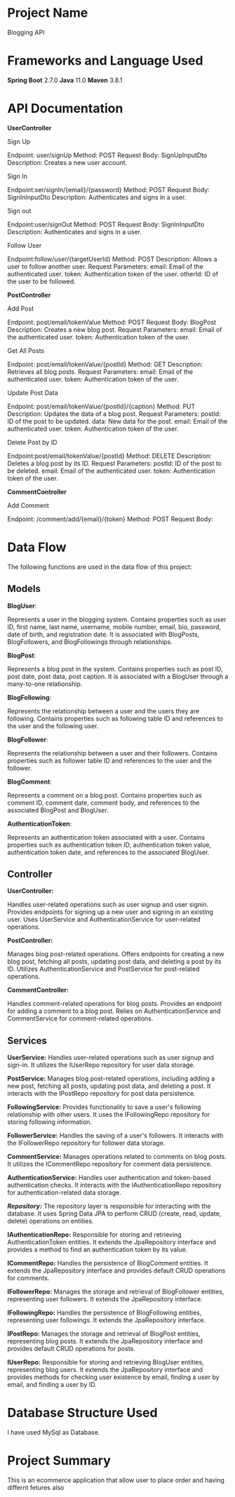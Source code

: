 # Project Name
Blogging API

# Frameworks and Language Used
**Spring Boot** 2.7.0
**Java** 11.0
**Maven** 3.8.1

# API Documentation

 **UserController**

  Sign Up 

  Endpoint: user/signUp
  Method: POST
  Request Body: SignUpInputDto
  Description: Creates a new user account.

  Sign In

  Endpoint:ser/signIn/{email}/{password}
  Method: POST
  Request Body: SignInInputDto
  Description: Authenticates and signs in a user.

 Sign out

  Endpoint:user/signOut
  Method: POST
  Request Body: SignInInputDto
  Description: Authenticates and signs in a user.
 
  Follow User

  Endpoint:follow/user/{targetUserId}
  Method: POST
  Description: Allows a user to follow another user.
  Request Parameters:
  email: Email of the authenticated user.
  token: Authentication token of the user.
  otherId: ID of the user to be followed.
 
**PostController**

Add Post

  Endpoint: post/email/tokenValue
  Method: POST
  Request Body: BlogPost
  Description: Creates a new blog post.
  Request Parameters:
  email: Email of the authenticated user.
  token: Authentication token of the user.
 
  
Get All Posts

  Endpoint: post/email/tokenValue/{postId}
  Method: GET
  Description: Retrieves all blog posts.
  Request Parameters:
  email: Email of the authenticated user.
  token: Authentication token of the user.

  
Update Post Data

  Endpoint: post/email/tokenValue/{postId}/{caption}
  Method: PUT
  Description: Updates the data of a blog post.
  Request Parameters:
  postId: ID of the post to be updated.
  data: New data for the post.
  email: Email of the authenticated user.
  token: Authentication token of the user.
 
  
Delete Post by ID

  Endpoint:post/email/tokenValue/{postId}
  Method: DELETE
  Description: Deletes a blog post by its ID.
  Request Parameters:
  postId: ID of the post to be deleted.
  email: Email of the authenticated user.
  token: Authentication token of the user.
 
  
**CommentController**

  Add Comment

  Endpoint: /comment/add/{email}/{token}
  Method: POST
  Request Body:

# Data Flow

The following functions are used in the data flow of this project:

## Models

  **BlogUser**:

  Represents a user in the blogging system.
  Contains properties such as user ID, first name, last name, username, mobile number, email, bio, password, date of birth, and registration date.
  It is associated with BlogPosts, BlogFollowers, and BlogFollowings through relationships.

  **BlogPost**:

  Represents a blog post in the system.
  Contains properties such as post ID, post date, post data, post caption.
  It is associated with a BlogUser through a many-to-one relationship.

  **BlogFollowing**:

  Represents the relationship between a user and the users they are following.
  Contains properties such as following table ID and references to the user and the following user.

  **BlogFollower**:

  Represents the relationship between a user and their followers.
  Contains properties such as follower table ID and references to the user and the follower.

  **BlogComment**:

  Represents a comment on a blog post.
  Contains properties such as comment ID, comment date, comment body, and references to the associated BlogPost and BlogUser.

  **AuthenticationToken**:

  Represents an authentication token associated with a user.
  Contains properties such as authentication token ID, authentication token value, authentication token date, and references to the associated BlogUser.

## Controller

  **UserController:**

  Handles user-related operations such as user signup and user signin.
  Provides endpoints for signing up a new user and signing in an existing user.
  Uses UserService and AuthenticationService for user-related operations.

  **PostController:**

  Manages blog post-related operations.
  Offers endpoints for creating a new blog post, fetching all posts, updating post data, and deleting a post by its ID.
  Utilizes AuthenticationService and PostService for post-related operations.

  **CommentController:**

  Handles comment-related operations for blog posts.
  Provides an endpoint for adding a comment to a blog post.
  Relies on AuthenticationService and CommentService for comment-related operations.


## Services

  **UserService:**
  Handles user-related operations such as user signup and sign-in. It utilizes the IUserRepo repository for user data storage.

  **PostService:**
  Manages blog post-related operations, including adding a new post, fetching all posts, updating post data, and deleting a post. It interacts with the IPostRepo repository for post data persistence.

  **FollowingService:** 
  Provides functionality to save a user's following relationship with other users. It uses the IFollowingRepo repository for storing following information.

  **FollowerService:** 
  Handles the saving of a user's followers. It interacts with the IFollowerRepo repository for follower data storage.

  **CommentService:** 
  Manages operations related to comments on blog posts. It utilizes the ICommentRepo repository for comment data persistence.

  **AuthenticationService:** 
  Handles user authentication and token-based authentication checks. It interacts with the IAuthenticationRepo repository for authentication-related data storage.


_**Repository:**_ The repository layer is responsible for interacting with the database. It uses Spring Data JPA to perform CRUD (create, read, update, delete) operations on entities.

  **IAuthenticationRepo:** 
  Responsible for storing and retrieving AuthenticationToken entities. It extends the JpaRepository interface and provides a method to find an authentication token by its value.

  **ICommentRepo:** 
  Handles the persistence of BlogComment entities. It extends the JpaRepository interface and provides default CRUD operations for comments.

  **IFollowerRepo:** 
  Manages the storage and retrieval of BlogFollower entities, representing user followers. It extends the JpaRepository interface.

  **IFollowingRepo:** 
  Handles the persistence of BlogFollowing entities, representing user followings. It extends the JpaRepository interface.

  **IPostRepo:** 
  Manages the storage and retrieval of BlogPost entities, representing blog posts. It extends the JpaRepository interface and provides default CRUD operations for posts.

  **IUserRepo:** 
  Responsible for storing and retrieving BlogUser entities, representing blog users. It extends the JpaRepository interface and provides methods for checking user existence by email, finding a user by email, and finding a user by ID.

# Database Structure Used
I have used MySql as Database.

# Project Summary

This is an ecommerce application that allow user to place order and having differnt fetures also

